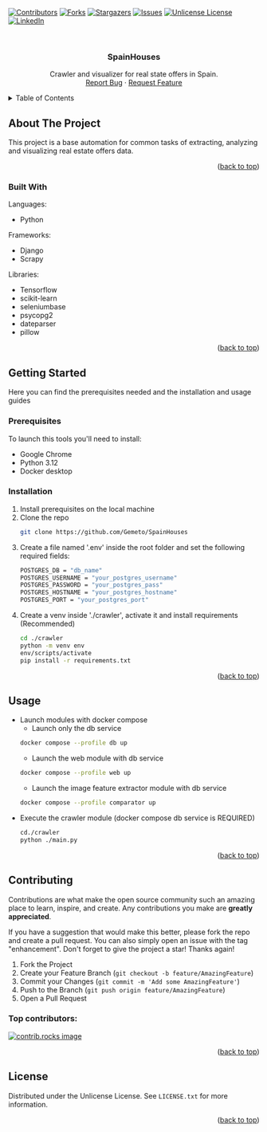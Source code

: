 <a id="readme-top"></a>
[![Contributors][contributors-shield]][contributors-url]
[![Forks][forks-shield]][forks-url]
[![Stargazers][stars-shield]][stars-url]
[![Issues][issues-shield]][issues-url]
[![Unlicense License][license-shield]][license-url]
[![LinkedIn][linkedin-shield]][linkedin-url]



<!-- PROJECT LOGO -->
<br />
<div align="center">
  <a href="https://github.com/Gemeto/SpainHouses/">
  </a>

  <h3 align="center">SpainHouses</h3>

  <p align="center">
    Crawler and visualizer for real state offers in Spain.
    <br />
    <a href="https://github.com/Gemeto/SpainHouses/issues/new?labels=bug&template=bug-report---.md">Report Bug</a>
    ·
    <a href="https://github.com/Gemeto/SpainHouses/issues/new?labels=enhancement&template=feature-request---.md">Request Feature</a>
  </p>
</div>



<!-- TABLE OF CONTENTS -->
<details>
  <summary>Table of Contents</summary>
  <ol>
    <li>
      <a href="#about-the-project">About The Project</a>
      <ul>
        <li><a href="#built-with">Built With</a></li>
      </ul>
    </li>
    <li>
      <a href="#getting-started">Getting Started</a>
      <ul>
        <li><a href="#prerequisites">Prerequisites</a></li>
        <li><a href="#installation">Installation</a></li>
      </ul>
    </li>
    <li><a href="#usage">Usage</a></li>
    <li><a href="#contributing">Contributing</a></li>
    <li><a href="#license">License</a></li>
  </ol>
</details>



<!-- ABOUT THE PROJECT -->
## About The Project

This project is a base automation for common tasks of extracting, analyzing and visualizing real estate offers data.

<p align="right">(<a href="#readme-top">back to top</a>)</p>



### Built With

Languages:
* Python

Frameworks:
* Django
* Scrapy

Libraries:
* Tensorflow
* scikit-learn
* seleniumbase
* psycopg2
* dateparser
* pillow

<p align="right">(<a href="#readme-top">back to top</a>)</p>



<!-- GETTING STARTED -->
## Getting Started

Here you can find the prerequisites needed and the installation and usage guides

### Prerequisites

To launch this tools you'll need to install:
* Google Chrome
* Python 3.12
* Docker desktop

### Installation

1. Install prerequisites on the local machine
2. Clone the repo
	```sh
	git clone https://github.com/Gemeto/SpainHouses
	```
3. Create a file named '.env' inside the root folder and set the following required fields:
	```sh
	POSTGRES_DB = "db_name"
	POSTGRES_USERNAME = "your_postgres_username"
	POSTGRES_PASSWORD = "your_postgres_pass"
	POSTGRES_HOSTNAME = "your_postgres_hostname"
	POSTGRES_PORT = "your_postgres_port"
	```
4. Create a venv inside './crawler', activate it and install requirements (Recommended)
	```sh
	cd ./crawler
	python -m venv env
	env/scripts/activate
	pip install -r requirements.txt
	```

<p align="right">(<a href="#readme-top">back to top</a>)</p>



<!-- USAGE EXAMPLES -->
## Usage

* Launch modules with docker compose
	* Launch only the db service
	```sh
	docker compose --profile db up
	```
	* Launch the web module with db service
	```sh
	docker compose --profile web up
	```
	* Launch the image feature extractor module with db service
	```sh
	docker compose --profile comparator up
	```
* Execute the crawler module (docker compose db service is REQUIRED)
	```sh
 	cd./crawler
	python ./main.py
	```
<p align="right">(<a href="#readme-top">back to top</a>)</p>


<!-- CONTRIBUTING -->
## Contributing

Contributions are what make the open source community such an amazing place to learn, inspire, and create. Any contributions you make are **greatly appreciated**.

If you have a suggestion that would make this better, please fork the repo and create a pull request. You can also simply open an issue with the tag "enhancement".
Don't forget to give the project a star! Thanks again!

1. Fork the Project
2. Create your Feature Branch (`git checkout -b feature/AmazingFeature`)
3. Commit your Changes (`git commit -m 'Add some AmazingFeature'`)
4. Push to the Branch (`git push origin feature/AmazingFeature`)
5. Open a Pull Request

### Top contributors:

<a href="https://github.com/Gemeto/SpainHouses/graphs/contributors">
  <img src="https://contrib.rocks/image?repo=Gemeto/SpainHouses" alt="contrib.rocks image" />
</a>

<p align="right">(<a href="#readme-top">back to top</a>)</p>



<!-- LICENSE -->
## License

Distributed under the Unlicense License. See `LICENSE.txt` for more information.

<p align="right">(<a href="#readme-top">back to top</a>)</p>



<!-- MARKDOWN LINKS & IMAGES -->
<!-- https://www.markdownguide.org/basic-syntax/#reference-style-links -->
[contributors-shield]: https://img.shields.io/github/contributors/othneildrew/Best-README-Template.svg?style=for-the-badge
[contributors-url]: https://github.com/Gemeto/SpainHouses/graphs/contributors
[forks-shield]: https://img.shields.io/github/forks/Gemeto/SpainHouses.svg?style=for-the-badge
[forks-url]: https://github.com/Gemeto/SpainHouses/network/members
[stars-shield]: https://img.shields.io/github/stars/Gemeto/SpainHouses.svg?style=for-the-badge
[stars-url]: https://github.com/Gemeto/SpainHouses/stargazers
[issues-shield]: https://img.shields.io/github/issues/Gemeto/SpainHouses.svg?style=for-the-badge
[issues-url]: https://github.com/Gemeto/SpainHouses/issues
[license-shield]: https://img.shields.io/github/license/Gemeto/SpainHouses.svg?style=for-the-badge
[license-url]: https://github.com/Gemeto/SpainHouses/blob/master/LICENSE.txt
[linkedin-shield]: https://img.shields.io/badge/-LinkedIn-black.svg?style=for-the-badge&logo=linkedin&colorB=555
[linkedin-url]: https://www.linkedin.com/in/daniel-mart%C3%ADnez-valeriano-0b77b5167/
